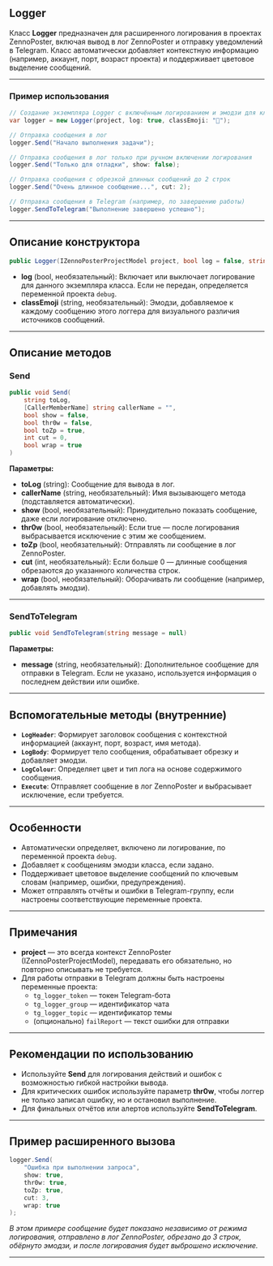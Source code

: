 
## Logger

Класс **Logger** предназначен для расширенного логирования в проектах ZennoPoster, включая вывод в лог ZennoPoster и отправку уведомлений в Telegram. Класс автоматически добавляет контекстную информацию (например, аккаунт, порт, возраст проекта) и поддерживает цветовое выделение сообщений.

---

### Пример использования

```csharp
// Создание экземпляра Logger с включённым логированием и эмодзи для класса
var logger = new Logger(project, log: true, classEmoji: "🚀");

// Отправка сообщения в лог
logger.Send("Начало выполнения задачи");

// Отправка сообщения в лог только при ручном включении логирования
logger.Send("Только для отладки", show: false);

// Отправка сообщения с обрезкой длинных сообщений до 2 строк
logger.Send("Очень длинное сообщение...", cut: 2);

// Отправка сообщения в Telegram (например, по завершению работы)
logger.SendToTelegram("Выполнение завершено успешно");
```


---

## Описание конструктора

```csharp
public Logger(IZennoPosterProjectModel project, bool log = false, string classEmoji = null)
```

- **log** (bool, необязательный): Включает или выключает логирование для данного экземпляра класса. Если не передан, определяется переменной проекта `debug`.
- **classEmoji** (string, необязательный): Эмодзи, добавляемое к каждому сообщению этого логгера для визуального различия источников сообщений.

---

## Описание методов

### Send

```csharp
public void Send(
    string toLog,
    [CallerMemberName] string callerName = "",
    bool show = false,
    bool thr0w = false,
    bool toZp = true,
    int cut = 0,
    bool wrap = true
)
```

**Параметры:**

- **toLog** (string): Сообщение для вывода в лог.
- **callerName** (string, необязательный): Имя вызывающего метода (подставляется автоматически).
- **show** (bool, необязательный): Принудительно показать сообщение, даже если логирование отключено.
- **thr0w** (bool, необязательный): Если true — после логирования выбрасывается исключение с этим же сообщением.
- **toZp** (bool, необязательный): Отправлять ли сообщение в лог ZennoPoster.
- **cut** (int, необязательный): Если больше 0 — длинные сообщения обрезаются до указанного количества строк.
- **wrap** (bool, необязательный): Оборачивать ли сообщение (например, добавлять эмодзи).

---

### SendToTelegram

```csharp
public void SendToTelegram(string message = null)
```

**Параметры:**

- **message** (string, необязательный): Дополнительное сообщение для отправки в Telegram. Если не указано, используется информация о последнем действии или ошибке.

---

## Вспомогательные методы (внутренние)

- **`LogHeader`**: Формирует заголовок сообщения с контекстной информацией (аккаунт, порт, возраст, имя метода).
- **`LogBody`**: Формирует тело сообщения, обрабатывает обрезку и добавляет эмодзи.
- **`LogColour`**: Определяет цвет и тип лога на основе содержимого сообщения.
- **`Execute`**: Отправляет сообщение в лог ZennoPoster и выбрасывает исключение, если требуется.

---

## Особенности

- Автоматически определяет, включено ли логирование, по переменной проекта `debug`.
- Добавляет к сообщениям эмодзи класса, если задано.
- Поддерживает цветовое выделение сообщений по ключевым словам (например, ошибки, предупреждения).
- Может отправлять отчёты и ошибки в Telegram-группу, если настроены соответствующие переменные проекта.

---

## Примечания

- **project** — это всегда контекст ZennoPoster (IZennoPosterProjectModel), передавать его обязательно, но повторно описывать не требуется.
- Для работы отправки в Telegram должны быть настроены переменные проекта:
    - `tg_logger_token` — токен Telegram-бота
    - `tg_logger_group` — идентификатор чата
    - `tg_logger_topic` — идентификатор темы
    - (опционально) `failReport` — текст ошибки для отправки

---

## Рекомендации по использованию

- Используйте **Send** для логирования действий и ошибок с возможностью гибкой настройки вывода.
- Для критических ошибок используйте параметр **thr0w**, чтобы логгер не только записал ошибку, но и остановил выполнение.
- Для финальных отчётов или алертов используйте **SendToTelegram**.

---

## Пример расширенного вызова

```csharp
logger.Send(
    "Ошибка при выполнении запроса",
    show: true,
    thr0w: true,
    toZp: true,
    cut: 3,
    wrap: true
);
```

*В этом примере сообщение будет показано независимо от режима логирования, отправлено в лог ZennoPoster, обрезано до 3 строк, обёрнуто эмодзи, и после логирования будет выброшено исключение.*

---



